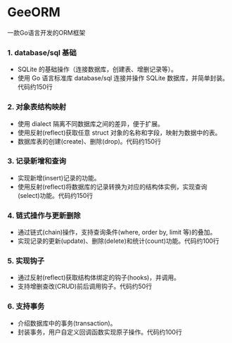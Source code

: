 # GeeORM
一款Go语言开发的ORM框架

### 1. database/sql 基础
- SQLite 的基础操作（连接数据库，创建表、增删记录等）。 
- 使用 Go 语言标准库 database/sql 连接并操作 SQLite 数据库，并简单封装。代码约150行

### 2. 对象表结构映射

- 使用 dialect 隔离不同数据库之间的差异，便于扩展。
- 使用反射(reflect)获取任意 struct 对象的名称和字段，映射为数据中的表。
- 数据库表的创建(create)、删除(drop)。代码约150行

### 3. 记录新增和查询

- 实现新增(insert)记录的功能。
- 使用反射(reflect)将数据库的记录转换为对应的结构体实例，实现查询(select)功能。代码约150行

### 4. 链式操作与更新删除

- 通过链式(chain)操作，支持查询条件(where, order by, limit 等)的叠加。
- 实现记录的更新(update)、删除(delete)和统计(count)功能。代码约100行

### 5. 实现钩子

- 通过反射(reflect)获取结构体绑定的钩子(hooks)，并调用。
- 支持增删查改(CRUD)前后调用钩子。代码约50行

### 6. 支持事务

- 介绍数据库中的事务(transaction)。
- 封装事务，用户自定义回调函数实现原子操作。代码约100行
